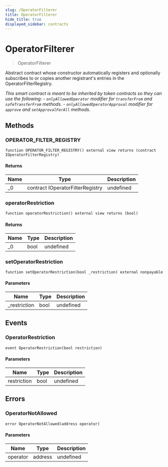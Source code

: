 ```yaml
---
slug: /OperatorFilterer
title: OperatorFilterer
hide_title: true
displayed_sidebar: contracts
---
```


# OperatorFilterer

> OperatorFilterer

Abstract contract whose constructor automatically registers and optionally subscribes to or copies another registrant&#39;s entries in the OperatorFilterRegistry.

_This smart contract is meant to be inherited by token contracts so they can use the following: - `onlyAllowedOperator` modifier for `transferFrom` and `safeTransferFrom` methods. - `onlyAllowedOperatorApproval` modifier for `approve` and `setApprovalForAll` methods._

## Methods

### OPERATOR_FILTER_REGISTRY

```solidity
function OPERATOR_FILTER_REGISTRY() external view returns (contract IOperatorFilterRegistry)
```

#### Returns

| Name | Type                             | Description |
| ---- | -------------------------------- | ----------- |
| \_0  | contract IOperatorFilterRegistry | undefined   |

### operatorRestriction

```solidity
function operatorRestriction() external view returns (bool)
```

#### Returns

| Name | Type | Description |
| ---- | ---- | ----------- |
| \_0  | bool | undefined   |

### setOperatorRestriction

```solidity
function setOperatorRestriction(bool _restriction) external nonpayable
```

#### Parameters

| Name          | Type | Description |
| ------------- | ---- | ----------- |
| \_restriction | bool | undefined   |

## Events

### OperatorRestriction

```solidity
event OperatorRestriction(bool restriction)
```

#### Parameters

| Name        | Type | Description |
| ----------- | ---- | ----------- |
| restriction | bool | undefined   |

## Errors

### OperatorNotAllowed

```solidity
error OperatorNotAllowed(address operator)
```

#### Parameters

| Name     | Type    | Description |
| -------- | ------- | ----------- |
| operator | address | undefined   |
